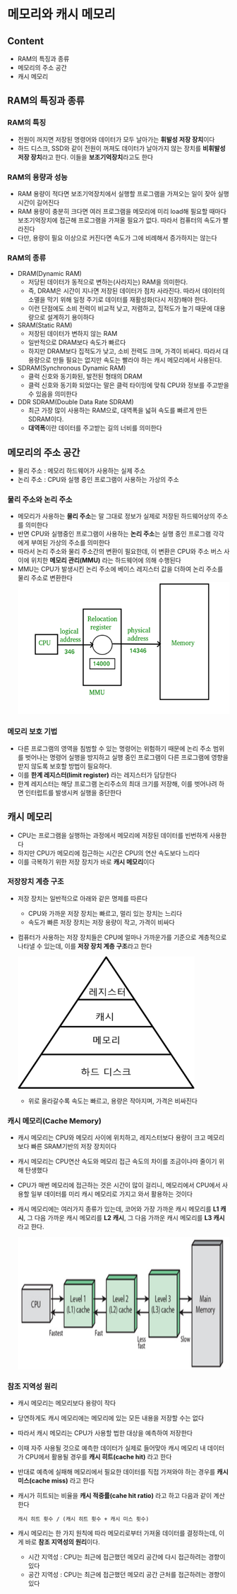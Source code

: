 # 메모리와 캐시 메모리

## Content
- RAM의 특징과 종류
- 메모리의 주소 공간
- 캐시 메모리

## RAM의 특징과 종류

### RAM의 특징
- 전원이 꺼지면 저장된 명령어와 데이터가 모두 날아가는 **휘발성 저장 장치**이다
- 하드 디스크, SSD와 같이 전원이 꺼져도 데이터가 날아가지 않는 장치를 **비휘발성 저장 장치**라고 한다. 이들을 **보조기억장치**라고도 한다

### RAM의 용량과 성능
- RAM 용량이 적다면 보조기억장치에서 실행할 프로그램을 가져오는 일이 잦아 실행 시간이 길어진다
- RAM 용량이 충분히 크다면 여러 프로그램을 메모리에 미리 load해 필요할 때마다 보조기억장치에 접근해 프로그램을 가져올 필요가 없다. 따라서 컴퓨터의 속도가 빨라진다
- 다만, 용량이 필요 이상으로 커진다면 속도가 그에 비례해서 증가하지는 않는다

### RAM의 종류
- DRAM(Dynamic RAM)
  - 저당된 데이터가 동적으로 변하는(사라지는) RAM을 의미한다. 
  - 즉, DRAM은 시간이 지나면 저장된 데이터가 점차 사라진다. 따라서 데이터의 소멸을 막기 위해 일정 주기로 데이터를 재활성화(다시 저장)해야 한다.
  - 이런 단점에도 소비 전력이 비교적 낮고, 저렴하고, 집적도가 높기 때문에 대용량으로 설계하기 용이하다
- SRAM(Static RAM)
  - 저장된 데이터가 변하지 않는 RAM
  - 일반적으로 DRAM보다 속도가 빠르다
  - 하지만 DRAM보다 집적도가 낮고, 소비 전력도 크며, 가격이 비싸다. 따라서 대용량으로 만들 필요는 없지만 속도는 빨라야 하는 캐시 메모리에서 사용된다.
- SDRAM(Synchronous Dynamic RAM)
  - 클럭 신호와 동기화된, 발전된 형태의 DRAM
  - 클럭 신호와 동기화 되었다는 말은 클럭 타이밍에 맞춰 CPU와 정보를 주고받을 수 있음을 의미한다
- DDR SDRAM(Double Data Rate SDRAM)
  - 최근 가장 많이 사용하는 RAM으로, 대역폭을 넓혀 속도를 빠르게 만든 SDRAM이다.
  - **대역폭**이란 데이터를 주고받는 길의 너비를 의미한다

## 메모리의 주소 공간
- 물리 주소 : 메모리 하드웨어가 사용하는 실제 주소
- 논리 주소 : CPU와 실행 중인 프로그램이 사용하는 가상의 주소

### 물리 주소와 논리 주소
- 메모리가 사용하는 **물리 주소**는 말 그대로 정보가 실제로 저장된 하드웨어상의 주소를 의미한다
- 반면 CPU와 실행중인 프로그램이 사용하는 **논리 주소**는 실행 중인 프로그램 각각에게 부여된 가상의 주소를 의미한다
- 따라서 논리 주소와 물리 주소간의 변환이 필요한데, 이 변환은 CPU와 주소 버스 사이에 위치한 **메모리 관리(MMU)** 라는 하드웨어에 의해 수행된다
- MMU는 CPU가 발생시킨 논리 주소에 베이스 레지스터 값을 더하여 논리 주소를 물리 주소로 변환한다   
<img src="../src/logicalmemory.png" width="550px" height="300px" title="MemoryHierarchy" alt="MemoryHierarchy"></img>

### 메모리 보호 기법
- 다른 프로그램의 영역을 침범할 수 있는 명령어는 위험하기 때문에 논리 주소 범위를 벗어나는 명령어 실행을 방지하고 실행 중인 프로그램이 다른 프로그램에 영향을 받지 않도록 보호할 방법이
필요하다.
- 이를 **한계 레지스터(limit register)** 라는 레지스터가 담당한다
- 한계 레지스터는 해당 프로그램 논리주소의 최대 크기를 저장해, 이를 벗어나려 하면 인터럽트를 발생시켜 실행을 중단한다

## 캐시 메모리
- CPU는 프로그램을 실행하는 과정에서 메모리에 저장된 데이터를 빈번하게 사용한다
- 하지만 CPU가 메모리에 접근하는 시간은 CPU의 연산 속도보다 느리다
- 이를 극복하기 위한 저장 장치가 바로 **캐시 메모리**이다

### 저장장치 계층 구조
- 저장 장치는 일반적으로 아래와 같은 명제를 따른다
  - CPU와 가까운 저장 장치는 빠르고, 멀리 있는 장치는 느리다
  - 속도가 빠른 저장 장치는 저장 용량이 작고, 가격이 비싸다
- 컴퓨터가 사용하는 저장 장치들은 CPU에 얼마나 가까운가를 기준으로 계층적으로 나타낼 수 있는데, 이를 **저장 장치 계층 구조**라고 한다   

  <img src="../src/MemoryHierarchy.png" width="400px" height="300px" title="MemoryHierarchy" alt="MemoryHierarchy"></img>
  - 위로 올라갈수록 속도는 빠르고, 용량은 작아지며, 가격은 비싸진다
  
### 캐시 메모리(Cache Memory)
- 캐시 메모리는 CPU와 메모리 사이에 위치하고, 레지스터보다 용량이 크고 메모리보다 빠른 SRAM기반의 저장 장치이다
- 캐시 메모리는 CPU연산 속도와 메모리 접근 속도의 차이를 조금이나마 줄이기 위해 탄생했다
- CPU가 매번 메모리에 접근하는 것은 시간이 많이 걸리니, 메모리에서 CPU에서 사용할 일부 데이터를 미리 캐시 메모리로 가지고 와서 활용하는 것이다
- 캐시 메모리에는 여러가지 종류가 있는데, 코어와 가장 가까운 캐시 메모리를 **L1 캐시**, 그 다음 가까운 캐시 메모리를 **L2 캐시**, 그 다음 가까운 캐시 메모리를 **L3 캐시**
라고 한다.   

  <img src="../src/cache-memory.jpg" width="550px" height="300px" title="cache" alt="cache"></img>

### 참조 지역성 원리
- 캐시 메모리는 메모리보다 용량이 작다
- 당연하게도 캐시 메모리에는 메모리에 있는 모든 내용을 저장할 수는 없다
- 따라서 캐시 메모리는 CPU가 사용할 법한 대상을 예측하여 저장한다
- 이때 자주 사용될 것으로 예측한 데이터가 실제로 들어맞아 캐시 메모리 내 데이터가 CPU에서 활용될 경우를 **캐시 히트(cache hit)** 라고 한다
- 반대로 예측에 실패해 메모리에서 필요한 데이터를 직접 가져와야 하는 경우를 **캐시 미스(cache miss)** 라고 한다
- 캐시가 히트되는 비율을 **캐시 적중률(cahe hit ratio)** 라고 하고 다음과 같이 계산한다   

  ```
  캐시 히트 횟수 / (캐시 히트 횟수 + 캐시 미스 횟수)
  ```
- 캐시 메모리는 한 가지 원칙에 따라 메모리로부터 가져올 데이터를 결정하는데, 이게 바로 **참조 지역성의 원리**이다.
  - 시간 지역성 : CPU는 최근에 접근했던 메모리 공간에 다시 접근하려는 경향이 있다
  - 공간 지역성 : CPU는 최근에 접근했던 메모리 공간 근처를 접근하려는 경향이 있다
